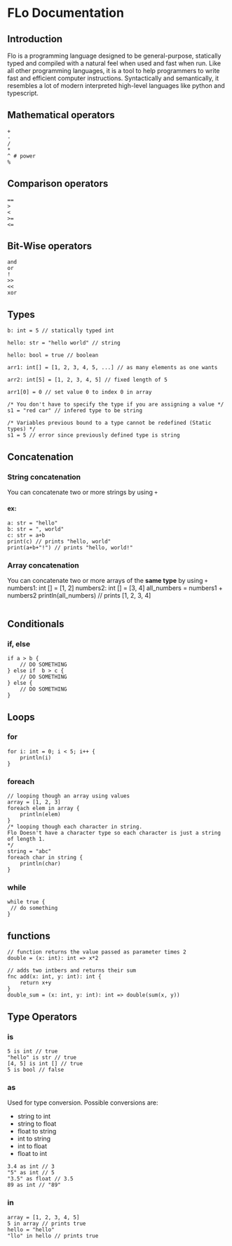 # FLo Documentation
## Introduction
Flo is a programming language designed to be general-purpose, statically typed and compiled with a natural feel when used and fast when run. Like all other programming languages, it is a tool to help programmers to write fast and efficient computer instructions. Syntactically and semantically, it resembles a lot of modern interpreted high-level languages like python and typescript.


## Mathematical operators
```
+
-
/
*
^ # power
%
```
## Comparison operators
```
== 
>
<
>=
<=

```
## Bit-Wise operators
```
and
or
!
>>
<<
xor
```
## Types
```
b: int = 5 // statically typed int

hello: str = "hello world" // string

hello: bool = true // boolean

arr1: int[] = [1, 2, 3, 4, 5, ...] // as many elements as one wants

arr2: int[5] = [1, 2, 3, 4, 5] // fixed length of 5

arr1[0] = 0 // set value 0 to index 0 in array

/* You don't have to specify the type if you are assigning a value */
s1 = "red car" // infered type to be string

/* Variables previous bound to a type cannot be redefined (Static types) */
s1 = 5 // error since previously defined type is string
```
## Concatenation
### String concatenation
You can concatenate two or more strings by using `+`
#### ex:
```
a: str = "hello"
b: str = ", world"
c: str = a+b
print(c) // prints "hello, world"
print(a+b+"!") // prints "hello, world!"
```
### Array concatenation
You can concatenate two or more arrays of the **same type** by using `+`
numbers1: int [] = [1, 2]
numbers2: int [] = [3, 4]
all_numbers = numbers1 + numbers2
println(all_numbers) // prints [1, 2, 3, 4]
```
```
## Conditionals 
### if, else
```
if a > b {
    // DO SOMETHING
} else if  b > c {
    // DO SOMETHING
} else {
    // DO SOMETHING
}
```
## Loops 

### for
```
for i: int = 0; i < 5; i++ {
    println(i)
}
```
### foreach
```
// looping though an array using values
array = [1, 2, 3]
foreach elem in array {
    println(elem)
}
/* looping though each character in string.
Flo Doesn't have a character type so each character is just a string of length 1.
*/
string = "abc"
foreach char in string {
    println(char)
}

```
### while
```
while true {
 // do something
}
```

## functions
```
// function returns the value passed as parameter times 2
double = (x: int): int => x*2

// adds two intbers and returns their sum
fnc add(x: int, y: int): int {
    return x+y
}
double_sum = (x: int, y: int): int => double(sum(x, y))
```
## Type Operators
### is
```
5 is int // true
"hello" is str // true
[4, 5] is int [] // true
5 is bool // false
```
### as
Used for type conversion.
Possible conversions are:

- string to int
- string to float
- float to string
- int to string
- int to float
- float to int
```
3.4 as int // 3
"5" as int // 5
"3.5" as float // 3.5
89 as int // "89"
```
### in
```
array = [1, 2, 3, 4, 5]
5 in array // prints true
hello = "hello"
"llo" in hello // prints true
```
